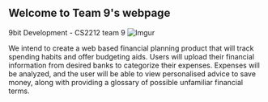 ## Welcome to Team 9's webpage
9bit Development - CS2212 team 9
![Imgur](http://i.imgur.com/2dRvwO5.png)

We intend to create a web based financial planning product that will track spending habits
and offer budgeting aids. Users will upload their financial information from desired banks to
categorize their expenses. Expenses will be analyzed, and the user will be able to view personalised
advice to save money, along with providing a glossary of possible unfamiliar financial terms.
